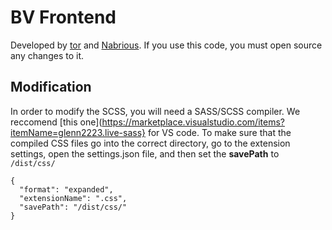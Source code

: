 # BV Frontend

Developed by [tor](https://github.com/daniiltrpv) and [Nabrious](https://github.com/nabriouso).
If you use this code, you must open source any changes to it.

## Modification

In order to modify the SCSS, you will need a SASS/SCSS compiler. We reccomend [this one](https://marketplace.visualstudio.com/items?itemName=glenn2223.live-sass} for VS code.
To make sure that the compiled CSS files go into the correct directory, go to the extension settings, open the settings.json file, and then set the **savePath** to `/dist/css/`
```
{
  "format": "expanded",
  "extensionName": ".css",
  "savePath": "/dist/css/"
}
```
